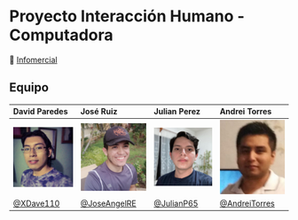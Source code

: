 # Proyecto Interacción Humano - Computadora

:movie_camera: [Infomercial](https://www.canva.com/design/DAE6Jei8eBg/i_O3f4Xt7d3XaepV_qqjRg/watch?utm_content=DAE6Jei8eBg&utm_campaign=designshare&utm_medium=link&utm_source=publishsharelink)

## Equipo

| David Paredes | José Ruiz | Julian Perez | Andrei Torres | 
|:---  |:---  |:---  |:---  |
| <img src="fotos/fotoDavid.jpeg" width="150px"> | <img src="fotos/fotoJoseAngelRE.jpg" width="150px"> | <img src="fotos/fotoJulian.jpeg" width="150px"> |<img src="fotos/fotoandrei.jpeg" width="150px"> |
|[@XDave110](https://github.com/XDave110)|[@JoseAngelRE](https://github.com/JoseAngelRE)|[@JulianP65](https://github.com/JulianP65)|[@AndreiTorres](https://github.com/AndreiTorres)|